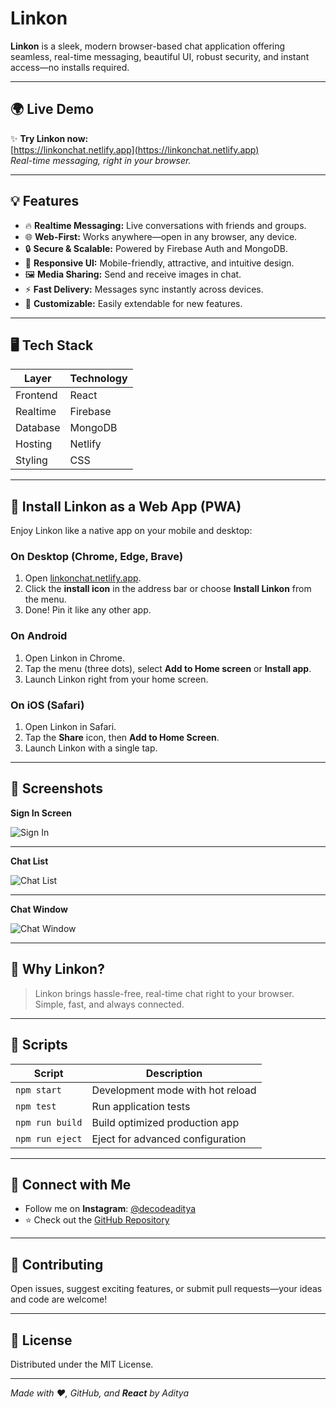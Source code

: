 # Linkon

**Linkon** is a sleek, modern browser-based chat application offering seamless, real-time messaging, beautiful UI, robust security, and instant access—no installs required.

---

## 🌍 Live Demo

✨ **Try Linkon now:**  
[https://linkonchat.netlify.app](https://linkonchat.netlify.app)  
_Real-time messaging, right in your browser._

---

## 💡 Features

- 🔥 **Realtime Messaging:** Live conversations with friends and groups.
- 🌐 **Web-First:** Works anywhere—open in any browser, any device.
- 🔒 **Secure & Scalable:** Powered by Firebase Auth and MongoDB.
- 🎨 **Responsive UI:** Mobile-friendly, attractive, and intuitive design.
- 🖼️ **Media Sharing:** Send and receive images in chat.
- ⚡ **Fast Delivery:** Messages sync instantly across devices.
- 🔧 **Customizable:** Easily extendable for new features.

---

## 🖥️ Tech Stack

| Layer         | Technology         |
|---------------|-------------------|
| Frontend      | React             |
| Realtime      | Firebase          |
| Database      | MongoDB           |
| Hosting       | Netlify           |
| Styling       | CSS               |

---

## 📲 Install Linkon as a Web App (PWA)

Enjoy Linkon like a native app on your mobile and desktop:

### On Desktop (Chrome, Edge, Brave)
1. Open [linkonchat.netlify.app](https://linkonchat.netlify.app).
2. Click the **install icon** in the address bar or choose **Install Linkon** from the menu.
3. Done! Pin it like any other app.

### On Android
1. Open Linkon in Chrome.
2. Tap the menu (three dots), select **Add to Home screen** or **Install app**.
3. Launch Linkon right from your home screen.

### On iOS (Safari)
1. Open Linkon in Safari.
2. Tap the **Share** icon, then **Add to Home Screen**.
3. Launch Linkon with a single tap.

---

## 📸 Screenshots

**Sign In Screen**

![Sign In](https://ppl-ai-file-upload.s3.amazonaws.com/web/direct-files/attachments/images/85384656/7f099eda-c62b-4667-9687-47449d939fbe/1000011057.png)

---

**Chat List**

![Chat List](https://ppl-ai-file-upload.s3.amazonaws.com/web/direct-files/attachments/images/85384656/b763753b-2838-4c78-bdc2-127dbb2098a9/1000011058.png)

---

**Chat Window**

![Chat Window](https://ppl-ai-file-upload.s3.amazonaws.com/web/direct-files/attachments/images/85384656/1142163a-e1a0-4c8e-bbf6-12b384694c54/1000011059.png)

---

## 🎯 Why Linkon?

> Linkon brings hassle-free, real-time chat right to your browser. Simple, fast, and always connected.

---

## 🚦 Scripts

| Script           | Description                             |
|------------------|-----------------------------------------|
| `npm start`      | Development mode with hot reload        |
| `npm test`       | Run application tests                   |
| `npm run build`  | Build optimized production app          |
| `npm run eject`  | Eject for advanced configuration        |

---

## 🔗 Connect with Me

- Follow me on **Instagram**: [@decodeaditya](https://instagram.com/decodeaditya)
- ⭐ Check out the [GitHub Repository](https://github.com/decodeaditya/Linkon)

---

## 🤝 Contributing

Open issues, suggest exciting features, or submit pull requests—your ideas and code are welcome!

---

## 📄 License

Distributed under the MIT License.

---

_Made with ❤️, GitHub, and **React** by Aditya_
